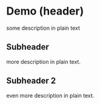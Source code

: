 # Demo (header)

some description in plain text

## Subheader

more description in plain text.

## Subheader 2

even more description in plain text. 